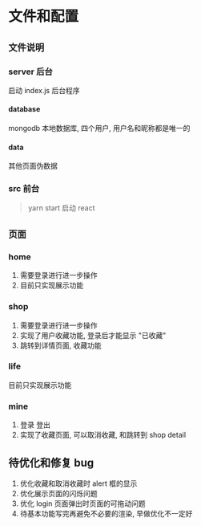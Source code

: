 
# 文件和配置

## `文件说明`

### server 后台

启动 index.js 后台程序

#### database

mongodb 本地数据库, 四个用户, 用户名和昵称都是唯一的

#### data

其他页面伪数据

### src 前台

> yarn start 启动 react

## `页面`

### home

1. 需要登录进行进一步操作
2. 目前只实现展示功能

### shop

1. 需要登录进行进一步操作
2. 实现了用户收藏功能, 登录后才能显示 "已收藏"
3. 跳转到详情页面, 收藏功能

### life

目前只实现展示功能

### mine

1. 登录 登出
2. 实现了收藏页面, 可以取消收藏, 和跳转到 shop detail

## 待优化和修复 bug

1. 优化收藏和取消收藏时 alert 框的显示
2. 优化展示页面的闪烁问题
3. 优化 login 页面弹出时页面的可拖动问题
4. 待基本功能写完再避免不必要的渲染, 早做优化不一定好

